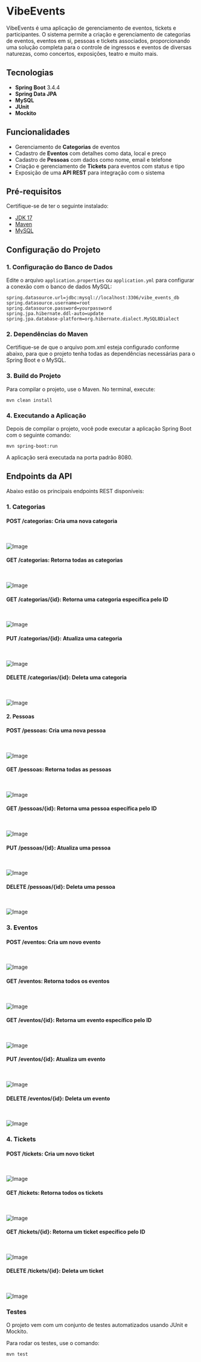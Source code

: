 # VibeEvents

VibeEvents é uma aplicação de gerenciamento de eventos, tickets e participantes. O sistema permite a criação e gerenciamento de categorias de eventos, eventos em si, pessoas e tickets associados, proporcionando uma solução completa para o controle de ingressos e eventos de diversas naturezas, como concertos, exposições, teatro e muito mais.

## Tecnologias

- **Spring Boot** 3.4.4
- **Spring Data JPA** 
- **MySQL**
- **JUnit** 
- **Mockito** 

## Funcionalidades

- Gerenciamento de **Categorias** de eventos
- Cadastro de **Eventos** com detalhes como data, local e preço
- Cadastro de **Pessoas** com dados como nome, email e telefone
- Criação e gerenciamento de **Tickets** para eventos com status e tipo
- Exposição de uma **API REST** para integração com o sistema

## Pré-requisitos

Certifique-se de ter o seguinte instalado:

- [JDK 17](https://openjdk.java.net/)
- [Maven](https://maven.apache.org/install.html)
- [MySQL](https://www.mysql.com/) 

## Configuração do Projeto

### 1. Configuração do Banco de Dados

Edite o arquivo `application.properties` ou `application.yml` para configurar a conexão com o banco de dados MySQL:

```properties
spring.datasource.url=jdbc:mysql://localhost:3306/vibe_events_db
spring.datasource.username=root
spring.datasource.password=yourpassword
spring.jpa.hibernate.ddl-auto=update
spring.jpa.database-platform=org.hibernate.dialect.MySQL8Dialect
```

### 2. Dependências do Maven
Certifique-se de que o arquivo pom.xml esteja configurado conforme abaixo, para que o projeto tenha todas as dependências necessárias para o Spring Boot e o MySQL.

### 3. Build do Projeto
Para compilar o projeto, use o Maven. No terminal, execute:

```
mvn clean install
```
### 4. Executando a Aplicação
Depois de compilar o projeto, você pode executar a aplicação Spring Boot com o seguinte comando:

```
mvn spring-boot:run
```

A aplicação será executada na porta padrão 8080.

## Endpoints da API
Abaixo estão os principais endpoints REST disponíveis:

###  1. Categorias
#### POST /categorias: Cria uma nova categoria

<br>

![Image](https://github.com/user-attachments/assets/43df988d-249b-4328-9412-e61c1748ed09)
<br>
#### GET /categorias: Retorna todas as categorias

<br>

![Image](https://github.com/user-attachments/assets/aeafa50b-b0a7-41aa-852a-6a681c462554)
<br>

#### GET /categorias/{id}: Retorna uma categoria específica pelo ID
<br>

![Image](https://github.com/user-attachments/assets/4021a91c-e0fa-492c-8e65-8284ff32cdae)
<br>

#### PUT /categorias/{id}: Atualiza uma categoria

<br>

![Image](https://github.com/user-attachments/assets/22332cae-021b-49fd-bb73-a45889a64965)
<br>

#### DELETE /categorias/{id}: Deleta uma categoria

<br>

![Image](https://github.com/user-attachments/assets/ae929e8d-c603-4633-aa55-b970ed4b7f00)
<br>

#### 2. Pessoas
#### POST /pessoas: Cria uma nova pessoa

<br>

![Image](https://github.com/user-attachments/assets/4b3df22a-be97-429d-9cb4-c1d078baab3f)
<br>

#### GET /pessoas: Retorna todas as pessoas

<br>

![Image](https://github.com/user-attachments/assets/5644d5af-e5d0-4b79-b4aa-e95e262dd5c3)
<br>

#### GET /pessoas/{id}: Retorna uma pessoa específica pelo ID

<br>

![Image](https://github.com/user-attachments/assets/e99f6ae6-46da-420f-972f-971084ee5bee)
<br>

#### PUT /pessoas/{id}: Atualiza uma pessoa

<br>

![Image](https://github.com/user-attachments/assets/0da9e47f-acde-447d-8965-5a197f2b9bb3)
<br>
#### DELETE /pessoas/{id}: Deleta uma pessoa

<br>

![Image](https://github.com/user-attachments/assets/eae02f64-0e7e-40a3-be1c-5e8739ca772e)
<br>

### 3. Eventos
#### POST /eventos: Cria um novo evento

<br>

![Image](https://github.com/user-attachments/assets/ae0031d2-c826-49e3-b13a-7cb08b7f64df)
<br>

#### GET /eventos: Retorna todos os eventos

<br>

![Image](https://github.com/user-attachments/assets/29b597be-f595-4fcf-b6cb-cc5beb74e08e)
<br>

#### GET /eventos/{id}: Retorna um evento específico pelo ID

<br>

![Image](https://github.com/user-attachments/assets/613af531-c51f-4936-bc87-00d705ae6ce6)
<br>

#### PUT /eventos/{id}: Atualiza um evento

<br>

![Image](https://github.com/user-attachments/assets/0c376c49-7619-4bf2-a685-f6cc97b90a87)
<br>

#### DELETE /eventos/{id}: Deleta um evento

<br>

![Image](https://github.com/user-attachments/assets/9ab93f29-c92d-4174-b2d2-e980c671f4fb)
<br>

### 4. Tickets
#### POST /tickets: Cria um novo ticket

<br>

![Image](https://github.com/user-attachments/assets/fb8242d3-ccaf-4e53-b6ac-21025d6006e6)
<br>

#### GET /tickets: Retorna todos os tickets

<br>

![Image](https://github.com/user-attachments/assets/2353ea4f-6f31-4ac4-8ba7-c4319022343b)
<br>

#### GET /tickets/{id}: Retorna um ticket específico pelo ID

<br>

![Image](https://github.com/user-attachments/assets/f87a1fe5-d088-466f-9731-3d35cf530708)
<br>

#### DELETE /tickets/{id}: Deleta um ticket

<br>

![Image](https://github.com/user-attachments/assets/5de43bbf-9f41-4186-b2d7-f9d746ab92db)
<br>

### Testes
O projeto vem com um conjunto de testes automatizados usando JUnit e Mockito.

Para rodar os testes, use o comando:

```
mvn test
```
